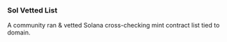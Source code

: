 ### Sol Vetted List
A community ran & vetted Solana cross-checking mint contract list tied to domain.
